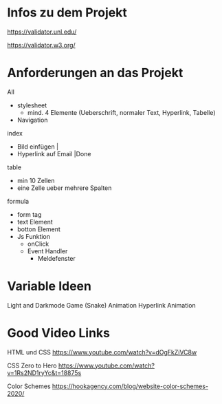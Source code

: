 # Infos zu dem Projekt 

https://validator.unl.edu/


https://validator.w3.org/

# Anforderungen an das Projekt
All
- stylesheet
    - mind. 4 Elemente (Ueberschrift, normaler Text, Hyperlink, Tabelle)
- Navigation


index
- Bild einfügen |
- Hyperlink auf Email   |Done

table
- min 10 Zellen
- eine Zelle ueber mehrere Spalten

formula
- form tag
- text Element
- botton Element
- Js Funktion
    - onClick
    - Event Handler
        - Meldefenster



# Variable Ideen
Light and Darkmode
Game (Snake)
Animation
Hyperlink Animation

# Good Video Links
HTML und CSS
https://www.youtube.com/watch?v=dOgFkZiVC8w

CSS Zero to Hero
https://www.youtube.com/watch?v=1Rs2ND1ryYc&t=18875s

Color Schemes
https://hookagency.com/blog/website-color-schemes-2020/
